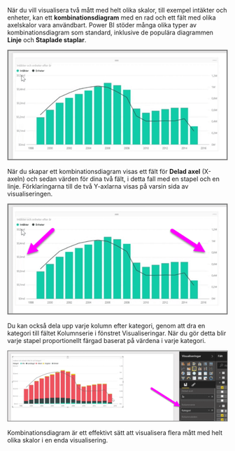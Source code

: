 När du vill visualisera två mått med helt olika skalor, till exempel intäkter och enheter, kan ett **kombinationsdiagram** med en rad och ett fält med olika axelskalor vara användbart. Power BI stöder många olika typer av kombinationsdiagram som standard, inklusive de populära diagrammen **Linje** och **Staplade staplar**.

![](media/3-3-create-combination-charts/3-3_1.png)

När du skapar ett kombinationsdiagram visas ett fält för **Delad axel** (X-axeln) och sedan värden för dina två fält, i detta fall med en stapel och en linje. Förklaringarna till de två Y-axlarna visas på varsin sida av visualiseringen.

![](media/3-3-create-combination-charts/3-3_2.png)

Du kan också dela upp varje kolumn efter kategori, genom att dra en kategori till fältet Kolumnserie i fönstret Visualiseringar. När du gör detta blir varje stapel proportionellt färgad baserat på värdena i varje kategori.

![](media/3-3-create-combination-charts/3-3_3.png)

Kombinationsdiagram är ett effektivt sätt att visualisera flera mått med helt olika skalor i en enda visualisering.

